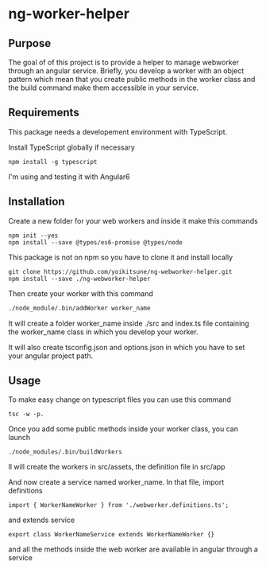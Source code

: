 # ng-worker-helper

## Purpose

The goal of of this project is to provide a helper to manage webworker through
an angular service.
Briefly, you develop a worker with an object pattern which mean that you create public methods
in the worker class and the build command make them accessible in your service.

## Requirements
This package needs a developement environment with TypeScript.

Install TypeScript globally if necessary

```
npm install -g typescript
```
I'm using and testing it with Angular6

## Installation
Create a new folder for your web workers and inside it make this commands
```
npm init --yes
npm install --save @types/es6-promise @types/node
```
This package is not on npm so you have to clone it and install locally
```
git clone https://github.com/yoikitsune/ng-webworker-helper.git
npm install --save ./ng-webworker-helper
```
Then create your worker with this command
```bash
./node_module/.bin/addWorker worker_name
```
It will create a folder worker_name inside ./src and index.ts file containing
the worker_name class in which you develop your worker.

It will also create tsconfig.json and options.json in which you have to set your
angular project path.

## Usage

To make easy change on typescript files you can use this command
```
tsc -w -p.
```
Once you add some public methods inside your worker class, you can launch
```
./node_modules/.bin/buildWorkers
```
Il will create the workers in src/assets, the definition file in src/app

And now create a service named worker_name. In that file, import definitions
```
import { WorkerNameWorker } from './webworker.definitions.ts';

```
and extends service
```
export class WorkerNameService extends WorkerNameWorker {}
```

and all the methods inside the web worker are available in angular through a
service
